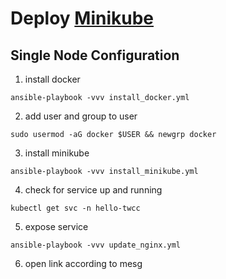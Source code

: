 # Deploy [Minikube](https://minikube.sigs.k8s.io/docs/start/)

## Single Node Configuration
1. install docker

`ansible-playbook -vvv install_docker.yml`

2. add user and group to user

`sudo usermod -aG docker $USER && newgrp docker`

3. install minikube

`ansible-playbook -vvv install_minikube.yml`

4. check for service up and running

`kubectl get svc -n hello-twcc`

5. expose service

`ansible-playbook -vvv update_nginx.yml`

6. open link according to mesg
